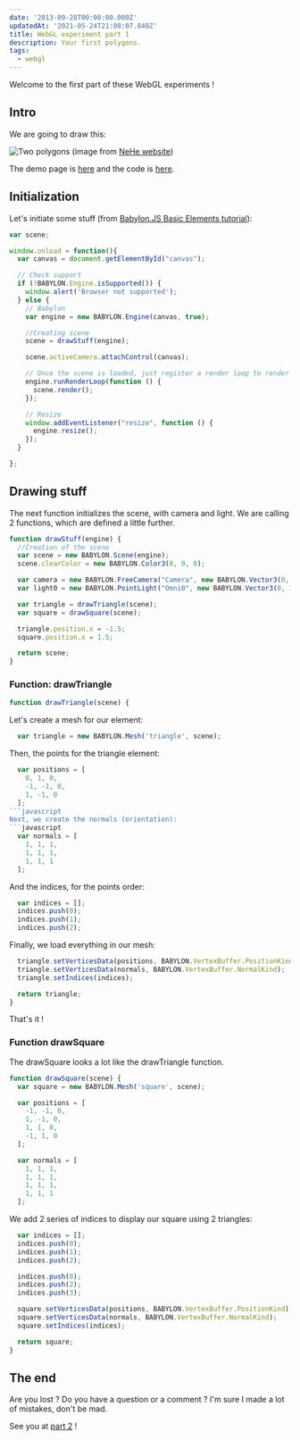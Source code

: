 ```yaml
---
date: '2013-09-28T00:00:00.000Z'
updatedAt: '2021-05-24T21:08:07.848Z'
title: WebGL experiment part 1
description: Your first polygons.
tags:
  - webgl
---
```

Welcome to the first part of these WebGL experiments !

## Intro

We are going to draw this:

![Two polygons](/contentful/2SPIrkEV61yvelXeUMjvEn/ec1e0eb98becb790077b251c11d593f2/lesson02.jpg)
(image from [NeHe website](http://nehe.gamedev.net/tutorial/lessons_01__05/22004/))

The demo page is [here](https://dev.ehret.me/webgl-experiments/experiment01.html) and the code is [here](https://github.com/SiegfriedEhret/webgl-experiments).

## Initialization

Let's initiate some stuff (from [Babylon.JS Basic Elements tutorial](https://github.com/BabylonJS/Babylon.js/wiki/02-Basic-elements)):

```javascript
var scene;

window.onload = function(){
  var canvas = document.getElementById("canvas");

  // Check support
  if (!BABYLON.Engine.isSupported()) {
    window.alert('Browser not supported');
  } else {
    // Babylon
    var engine = new BABYLON.Engine(canvas, true);

    //Creating scene
    scene = drawStuff(engine);

    scene.activeCamera.attachControl(canvas);

    // Once the scene is loaded, just register a render loop to render it
    engine.runRenderLoop(function () {
      scene.render();
    });

    // Resize
    window.addEventListener("resize", function () {
      engine.resize();
    });
  }

};
```

## Drawing stuff

The next function initializes the scene, with camera and light.
We are calling 2 functions, which are defined a little further.

```javascript
function drawStuff(engine) {
  //Creation of the scene
  var scene = new BABYLON.Scene(engine);
  scene.clearColor = new BABYLON.Color3(0, 0, 0);

  var camera = new BABYLON.FreeCamera("Camera", new BABYLON.Vector3(0, 0, -10), scene);
  var light0 = new BABYLON.PointLight("Omni0", new BABYLON.Vector3(0, 100, 100), scene);

  var triangle = drawTriangle(scene);
  var square = drawSquare(scene);

  triangle.position.x = -1.5;
  square.position.x = 1.5;

  return scene;
}
```

### Function: drawTriangle

```javascript
function drawTriangle(scene) {
```
Let's create a mesh for our element:
```javascript
  var triangle = new BABYLON.Mesh('triangle', scene);
```
Then, the points for the triangle element:
```javascript
  var positions = [
    0, 1, 0,
    -1, -1, 0,
    1, -1, 0
  ];
```javascript
Next, we create the normals (orientation):
```javascript
  var normals = [
    1, 1, 1,
    1, 1, 1,
    1, 1, 1
  ];
```
And the indices, for the points order:
```javascript
  var indices = [];
  indices.push(0);
  indices.push(1);
  indices.push(2);
```
Finally, we load everything in our mesh:
```javascript
  triangle.setVerticesData(positions, BABYLON.VertexBuffer.PositionKind);
  triangle.setVerticesData(normals, BABYLON.VertexBuffer.NormalKind);
  triangle.setIndices(indices);

  return triangle;
}
```
That's it !

### Function drawSquare

The drawSquare looks a lot like the drawTriangle function.

```javascript
function drawSquare(scene) {
  var square = new BABYLON.Mesh('square', scene);

  var positions = [
    -1, -1, 0,
    1, -1, 0,
    1, 1, 0,
    -1, 1, 0
  ];

  var normals = [
    1, 1, 1,
    1, 1, 1,
    1, 1, 1,
    1, 1, 1
  ];
```
We add 2 series of indices to display our square using 2 triangles:
```javascript
  var indices = [];
  indices.push(0);
  indices.push(1);
  indices.push(2);

  indices.push(0);
  indices.push(2);
  indices.push(3);
```

```javascript
  square.setVerticesData(positions, BABYLON.VertexBuffer.PositionKind);
  square.setVerticesData(normals, BABYLON.VertexBuffer.NormalKind);
  square.setIndices(indices);

  return square;
}
```

## The end

Are you lost ? Do you have a question or a comment ?
I'm sure I made a lot of mistakes, don't be mad.

See you at [part 2](https://ehret.me/webgl-experiment-part-2-adding-colour/) !
